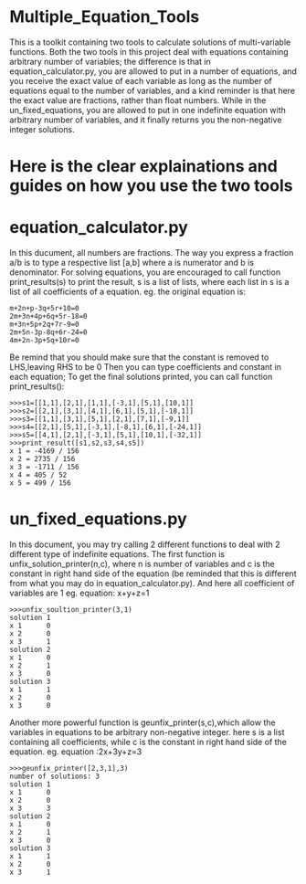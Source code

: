 # Multiple_Equation_Tools
This is a toolkit containing two tools to calculate solutions of multi-variable functions. Both the two tools in this project deal with
equations containing arbitrary number of variables; the difference is that in equation_calculator.py, you are allowed to put in a number
of equations, and you receive the exact value of each variable as long as the number of equations equal to the number of variables, and a
kind reminder is that here the exact value are fractions, rather than float numbers. While in the un_fixed_equations, you are allowed to 
put in one indefinite equation with arbitrary number of variables, and it finally returns you the non-negative integer solutions.

# Here is the clear explainations and guides on how you use the two tools

# equation_calculator.py
In this ducument, all numbers are fractions. The way you express a fraction a/b is to type a respective list [a,b] where a is numerator and
b is denominator. For solving equations, you are encouraged to call function print_results(s) to print the result, s is a list of lists, where 
each list in s is a list of all coefficients of a equation. 
eg.
the original equation is:

	m+2n+p-3q+5r+10=0
	2m+3n+4p+6q+5r-18=0
	m+3n+5p+2q+7r-9=0
	2m+5n-3p-8q+6r-24=0
	4m+2n-3p+5q+10r=0
Be remind that you should make sure that the constant is removed to LHS,leaving RHS to be 0
Then you can type coefficients and constant in each equation; To get the final solutions printed, you can call function print_results():

	>>>s1=[[1,1],[2,1],[1,1],[-3,1],[5,1],[10,1]]
	>>>s2=[[2,1],[3,1],[4,1],[6,1],[5,1],[-18,1]]
	>>>s3=[[1,1],[3,1],[5,1],[2,1],[7,1],[-9,1]]
	>>>s4=[[2,1],[5,1],[-3,1],[-8,1],[6,1],[-24,1]]
	>>>s5=[[4,1],[2,1],[-3,1],[5,1],[10,1],[-32,1]]
	>>>print_result([s1,s2,s3,s4,s5])
	x 1 = -4169 / 156
	x 2 = 2735 / 156
	x 3 = -1711 / 156
	x 4 = 405 / 52
	x 5 = 499 / 156
# un_fixed_equations.py
In this document, you may try calling 2 different functions to deal with 2 different type of indefinite equations.
The first function is unfix_solution_printer(n,c), where n is number of variables and c is the constant in right hand
side of the equation (be reminded that this is different from what you may do in equation_calculator.py). And here all
coefficient of variables are 1
eg. equation: x+y+z=1 

	>>>unfix_soultion_printer(3,1)
	solution 1
	x 1 	 0
	x 2 	 0
	x 3 	 1
	solution 2
	x 1 	 0
	x 2 	 1
	x 3 	 0
	solution 3
	x 1 	 1
	x 2 	 0
	x 3 	 0
Another more powerful function is geunfix_printer(s,c),which allow the variables in equations to be arbitrary non-negative
integer. here s is a list containing all coefficients, while c is the constant in right hand side of the equation.
eg. equation :2x+3y+z=3

	>>>geunfix_printer([2,3,1],3)
	number of solutions: 3
	solution 1
	x 1 	 0
	x 2 	 0
	x 3 	 3
	solution 2
	x 1 	 0
	x 2 	 1
	x 3 	 0
	solution 3
	x 1 	 1
	x 2 	 0
	x 3 	 1
